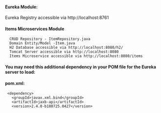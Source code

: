 
#### Eureka Module:

   Eureka Registry accessible via http://localhost:8761

#### Items Microservices Module

```
  CRUD Repository - ItemRepository.java
  Domain Entity/Model -Item.java
  H2 Database accessible via http://localhost:8080/h2/
  Tomcat Server accessible via http://localhost:8080
  Items Microservice accessible via http://localhost:8080/items
  ```
  
 
  #### You may need this additional dependency in your POM file for the Eureka server to load:
  
  #### pom.xml:
  
     <dependency>
       <groupId>javax.xml.bind</groupId>
       <artifactId>jaxb-api</artifactId>
       <version>2.4.0-b180725.0427</version>
   </dependency>
